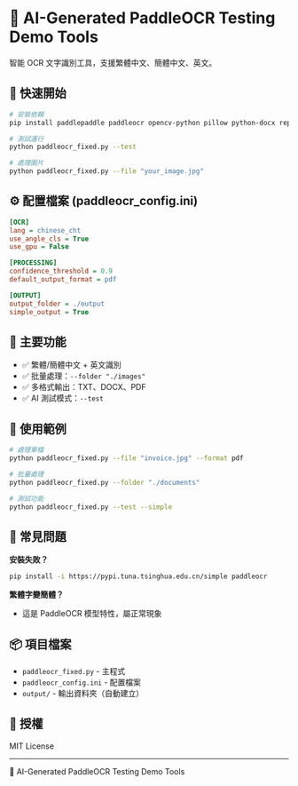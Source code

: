 # 🤖 AI-Generated PaddleOCR Testing Demo Tools

智能 OCR 文字識別工具，支援繁體中文、簡體中文、英文。

## 🚀 快速開始

```bash
# 安裝依賴
pip install paddlepaddle paddleocr opencv-python pillow python-docx reportlab numpy

# 測試運行
python paddleocr_fixed.py --test

# 處理圖片
python paddleocr_fixed.py --file "your_image.jpg"
```

## ⚙️ 配置檔案 (paddleocr_config.ini)

```ini
[OCR]
lang = chinese_cht
use_angle_cls = True
use_gpu = False

[PROCESSING]
confidence_threshold = 0.9
default_output_format = pdf

[OUTPUT]
output_folder = ./output
simple_output = True
```

## 🎯 主要功能

- ✅ 繁體/簡體中文 + 英文識別
- ✅ 批量處理：`--folder "./images"`
- ✅ 多格式輸出：TXT、DOCX、PDF
- ✅ AI 測試模式：`--test`

## 📝 使用範例

```bash
# 處理單檔
python paddleocr_fixed.py --file "invoice.jpg" --format pdf

# 批量處理
python paddleocr_fixed.py --folder "./documents"

# 測試功能
python paddleocr_fixed.py --test --simple
```

## 🔧 常見問題

**安裝失敗？**

```bash
pip install -i https://pypi.tuna.tsinghua.edu.cn/simple paddleocr
```

**繁體字變簡體？**

- 這是 PaddleOCR 模型特性，屬正常現象

## 📦 項目檔案

- `paddleocr_fixed.py` - 主程式
- `paddleocr_config.ini` - 配置檔案
- `output/` - 輸出資料夾（自動建立）

## 📄 授權

MIT License

---

🤖 AI-Generated PaddleOCR Testing Demo Tools
